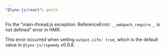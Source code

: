 ```yaml
---
"@lynx-js/react": patch
---
```


Fix the "main-thread.js exception: ReferenceError: `__webpack_require__` is not defined" error in HMR.

This error occurred when setting `output.iife: true`, which is the default value in `@lynx-js/rspeedy` v0.9.8.
